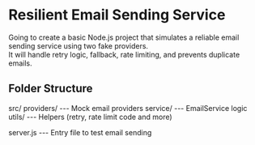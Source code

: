 # Resilient Email Sending Service

Going to create a basic Node.js project that simulates a reliable email sending service using two fake providers.  
It will handle retry logic, fallback, rate limiting, and prevents duplicate emails.


## Folder Structure

src/
  providers/ --- Mock email providers
  service/ --- EmailService logic
  utils/ --- Helpers (retry, rate limit code and more)

server.js --- Entry file to test email sending